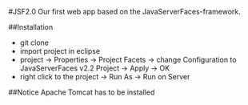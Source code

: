 #JSF2.0
Our first web app based on the JavaServerFaces-framework.

##Installation
* git clone <repo>
* import project in eclipse
* project -> Properties -> Project Facets -> change Configuration to JavaServerFaces v2.2 Project -> Apply -> OK
* right click to the project -> Run As -> Run on Server

##Notice
Apache Tomcat has to be installed